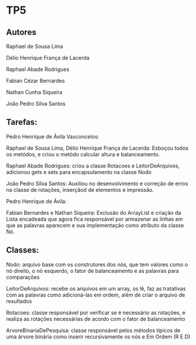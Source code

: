 # TP5

## Autores

Raphael de Sousa Lima

Délio Henrique França de Lacerda

Raphael Abade Rodrigues

Fabian Cézar Bernardes

Nathan Cunha Siqueira

João Pedro Silva Santos

## Tarefas:

Pedro Henrique de Ávila Vasconcelos: 

Raphael de Sousa Lima, Délio Henrique França de Lacerda: Esboçou todos os metódos, e criou o metódo calcular altura e balanceamento.

Raphael Abade Rodrigues: criou a classe Rotacoes e LeitorDeArquivos, adicionou gets e sets para encapsulamento na classe Nodo

João Pedro Silva Santos: Auxiliou no desenvolvimento e correção de erros na classe de rotações, inserçãod de elementos e impressão.

Pedro Henrique de Ávila: 

Fabian Bernardes e Nathan Siqueira: Exclusão do ArrayList e criação da Lista encadeada que agora fica responsável por armazenar as linhas em que as palavras aparecem e sua implementação como atributo da classe Nó.


## Classes: 
Nodo: arquivo base com os construtores dos nós, que tem valores como o nó direito, o nó esquerdo, o fator de balanceamento e as palavras para comparações

LeitorDeArquivos: recebe os arquivos em um array, os lê, faz as tratativas com as palavras como adicioná-las em ordem,
além de criar o arquivo de resultados

Rotacoes: classe responsável por verificar se é necessário as rotações, e realiza as rotações necessárias de acordo com o fator de balanceamento

ArvoreBinariaDePesquisa: classe responsável pelos métodos típicos de uma árvore binária como inserir recursivamente os nós e Em Ordem (R E D)
